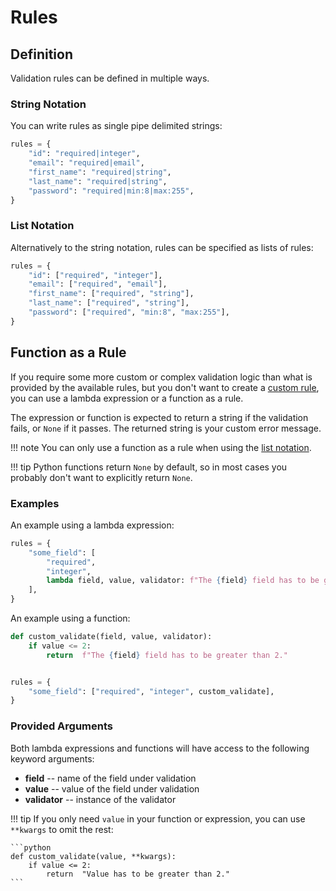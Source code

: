 # Rules

## Definition

Validation rules can be defined in multiple ways.

### String Notation

You can write rules as single pipe delimited strings:

```python
rules = {
    "id": "required|integer",
    "email": "required|email",
    "first_name": "required|string",
    "last_name": "required|string",
    "password": "required|min:8|max:255",
}
```

### List Notation

Alternatively to the string notation, rules can be specified as lists of rules:

```python
rules = {
    "id": ["required", "integer"],
    "email": ["required", "email"],
    "first_name": ["required", "string"],
    "last_name": ["required", "string"],
    "password": ["required", "min:8", "max:255"],
}
```

## Function as a Rule

If you require some more custom or complex validation logic than what is provided by the available rules, but you don't want to create a [custom rule](custom_rules.md), you can use a lambda expression or a function as a rule. 

The expression or function is expected to return a string if the validation fails, or `None` if it passes. The returned string is your custom error message.

!!! note
    You can only use a function as a rule when using the [list notation](#list-notation).

!!! tip
    Python functions return `None` by default, so in most cases you probably don't want to explicitly return `None`.

### Examples

An example using a lambda expression:

```python
rules = {
    "some_field": [
        "required",
        "integer",
        lambda field, value, validator: f"The {field} field has to be greater than 2." if value <= 2 else None,
    ],
}
```

An example using a function:

```python
def custom_validate(field, value, validator):
    if value <= 2:
        return  f"The {field} field has to be greater than 2."


rules = {
    "some_field": ["required", "integer", custom_validate],
}
```

### Provided Arguments

Both lambda expressions and functions will have access to the following keyword arguments:

- **field** -- name of the field under validation
- **value** -- value of the field under validation
- **validator** -- instance of the validator

!!! tip
    If you only need `value` in your function or expression, you can use `**kwargs` to omit the rest:
    
    ```python
    def custom_validate(value, **kwargs):
        if value <= 2:
            return  "Value has to be greater than 2."
    ```